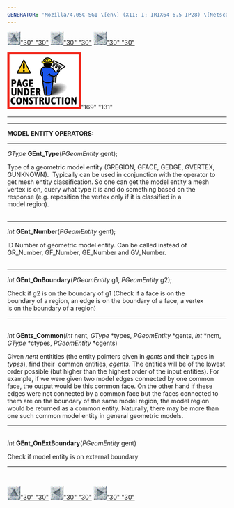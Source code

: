 ```yaml
---
GENERATOR: 'Mozilla/4.05C-SGI \[en\] (X11; I; IRIX64 6.5 IP28) \[Netscape\]'
---
```


[![](../images/arrow2.gif)"30"
"30"](mstkla.md#MODEL%20ENTITY:) [![](../images/arrow3.gif)"30"
"30"](Geom.md) [![](../images/arrow4.gif)"30"
"30"](GeomRegion.md)

![](../images/construction14.gif)"169" "131"

------------------------------------------------------------------------

------------------------------------------------------------------------

**MODEL ENTITY OPERATORS:**

------------------------------------------------------------------------

*GType* **GEnt\_Type**(*PGeomEntity* gent);

Type of a geometric model entity (GREGION, GFACE, GEDGE, GVERTEX,\
GUNKNOWN).  Typically can be used in conjunction with the operator to\
get mesh entity classification. So one can get the model entity a mesh\
vertex is on, query what type it is and do something based on the\
response (e.g. reposition the vertex only if it is classified in a\
model region).\
 

------------------------------------------------------------------------

*int* **GEnt\_Number**(*PGeomEntity* gent);

ID Number of geometric model entity. Can be called instead of\
GR\_Number, GF\_Number, GE\_Number and GV\_Number.\
 

------------------------------------------------------------------------

*int* **GEnt\_OnBoundary**(*PGeomEntity* g1, *PGeomEntity* g2);

Check if g2 is on the boundary of g1 (Check if a face is on the\
boundary of a region, an edge is on the boundary of a face, a vertex\
is on the boundary of a region)

------------------------------------------------------------------------

\
*int* **GEnts\_Common**(*int* nent, *GType* \*types, *PGeomEntity*
\*gents, *int* \*ncm, *GType* \*ctypes, *PGeomEntity* \*cgents)

Given *nent* entitities (the entity pointers given in *gents* and their
types in *types*), find their  common entities, *cgents*. The entities
will be of the lowest order possible (but higher than the highest order
of the input entities). For example, if we were given two model edges
connected by one common face, the output would be this common face. On
the other hand if these edges were not connected by a common face but
the faces connected to them are on the boundary of the same model
region, the model region would be returned as a common entity.
Naturally, there may be more than one such common model entity in
general geometric models.

------------------------------------------------------------------------

\
*int* **GEnt\_OnExtBoundary**(*PGeomEntity* gent)

Check if model entity is on external boundary

------------------------------------------------------------------------

 

[![](../images/arrow2.gif)"30"
"30"](mstkla.md#MODEL%20ENTITY:) [![](../images/arrow3.gif)"30"
"30"](Geom.md) [![](../images/arrow4.gif)"30"
"30"](GeomRegion.md)
